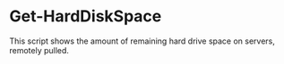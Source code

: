 # Get-HardDiskSpace
This script shows the amount of remaining hard drive space on servers, remotely pulled.
